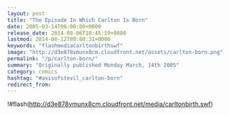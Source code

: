 ```yaml
---
layout: post
title: "The Episode In Which Carlton Is Born"
date: 2005-03-14T06:00:00+0000
release_date: 2014-08-06T18:45:19+0000
lastmod: 2014-08-12T09:00:31+0000
keywords: "flashmediacarltonbirthswf"
image: "http://d3e878vmunx8cm.cloudfront.net/assets/carlton-born.png"
permalink: "/p/carlton-born/"
summary: "Originally published Monday March, 14th 2005"
category: comics
hashtag: "#axisofstevil_carlton-born"
redirect_from:
---
```


!#flash(http://d3e878vmunx8cm.cloudfront.net/media/carltonbirth.swf)
